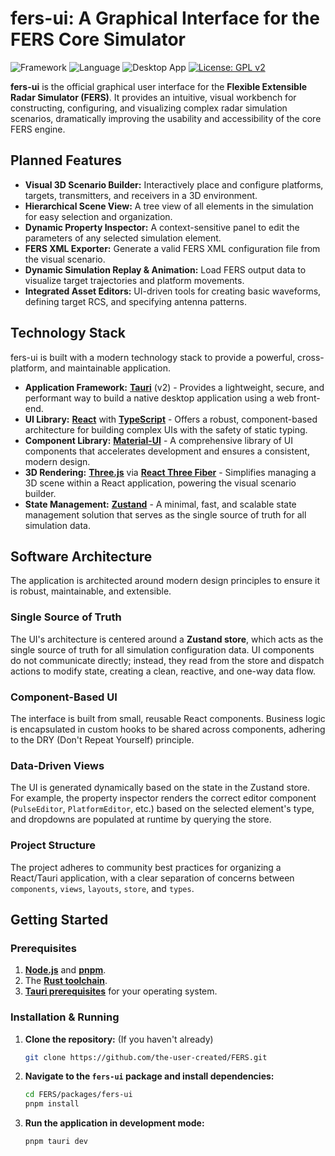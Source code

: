 # fers-ui: A Graphical Interface for the FERS Core Simulator

![Framework](https://img.shields.io/badge/Framework-React-61DAFB?logo=react)
![Language](https://img.shields.io/badge/Language-TypeScript-3178C6?logo=typescript)
![Desktop App](https://img.shields.io/badge/Tauri-v2-FFC336)
[![License: GPL v2](https://img.shields.io/badge/License-GPLv2-blue.svg)](../../LICENSE)

**fers-ui** is the official graphical user interface for the **Flexible Extensible Radar Simulator (FERS)**. It provides
an intuitive, visual workbench for constructing, configuring, and visualizing complex radar simulation scenarios,
dramatically improving the usability and accessibility of the core FERS engine.

## Planned Features

- **Visual 3D Scenario Builder:** Interactively place and configure platforms, targets, transmitters, and receivers in a
  3D environment.
- **Hierarchical Scene View:** A tree view of all elements in the simulation for easy selection and organization.
- **Dynamic Property Inspector:** A context-sensitive panel to edit the parameters of any selected simulation element.
- **FERS XML Exporter:** Generate a valid FERS XML configuration file from the visual scenario.
- **Dynamic Simulation Replay & Animation:** Load FERS output data to visualize target trajectories and platform
  movements.
- **Integrated Asset Editors:** UI-driven tools for creating basic waveforms, defining target RCS, and specifying
  antenna patterns.

## Technology Stack

fers-ui is built with a modern technology stack to provide a powerful, cross-platform, and maintainable application.

- **Application Framework:** [**Tauri**](https://tauri.app/) (v2) - Provides a lightweight, secure, and performant way
  to build a native desktop application using a web front-end.
- **UI Library:** [**React**](https://react.dev/) with [**TypeScript**](https://www.typescriptlang.org/) - Offers a
  robust, component-based architecture for building complex UIs with the safety of static typing.
- **Component Library:** [**Material-UI**](https://mui.com/material-ui/) - A comprehensive library of UI components that
  accelerates development and ensures a consistent, modern design.
- **3D Rendering:** [**Three.js**](https://threejs.org/) via [**React Three Fiber**](https://docs.pmnd.rs/react-three-fiber) - Simplifies managing a 3D scene within a React application, powering the
  visual scenario builder.
- **State Management:** [**Zustand**](https://docs.pmnd.rs/zustand) - A minimal, fast, and scalable state management
  solution that serves as the single source of truth for all simulation data.

## Software Architecture

The application is architected around modern design principles to ensure it is robust, maintainable, and extensible.

### Single Source of Truth

The UI's architecture is centered around a **Zustand store**, which acts as the single source of truth for all
simulation configuration data. UI components do not communicate directly; instead, they read from the store and dispatch
actions to modify state, creating a clean, reactive, and one-way data flow.

### Component-Based UI

The interface is built from small, reusable React components. Business logic is encapsulated in custom hooks to be
shared across components, adhering to the DRY (Don't Repeat Yourself) principle.

### Data-Driven Views

The UI is generated dynamically based on the state in the Zustand store. For example, the property inspector renders the
correct editor component (`PulseEditor`, `PlatformEditor`, etc.) based on the selected element's type, and dropdowns are
populated at runtime by querying the store.

### Project Structure

The project adheres to community best practices for organizing a React/Tauri application, with a clear separation of
concerns between `components`, `views`, `layouts`, `store`, and `types`.

## Getting Started

### Prerequisites

1. [**Node.js**](https://nodejs.org/) and [**pnpm**](https://pnpm.io/).
2. The [**Rust toolchain**](https://www.rust-lang.org/tools/install).
3. [**Tauri prerequisites**](https://tauri.app/start/prerequisites/) for your operating system.

### Installation & Running

1. **Clone the repository:** (If you haven't already)

    ```bash
    git clone https://github.com/the-user-created/FERS.git
    ```

2. **Navigate to the `fers-ui` package and install dependencies:**

    ```bash
    cd FERS/packages/fers-ui
    pnpm install
    ```

3. **Run the application in development mode:**
    ```bash
    pnpm tauri dev
    ```
